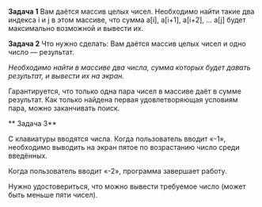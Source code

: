 **Задача 1**
Вам даётся массив целых чисел. Необходимо найти такие два индекса i и j в этом массиве, что сумма a[i], a[i+1], a[i+2], … a[j] будет максимально возможной и вывести их.

**Задача 2**
Что нужно сделать:
Вам даётся массив целых чисел и одно число — результат. 

*Необходимо найти в массиве два числа, сумма которых будет давать результат, и вывести их на экран.* 

Гарантируется, что только одна пара чисел в массиве даёт в сумме результат.
Как только найдена первая удовлетворяющая условиям пара, можно заканчивать поиск.

** Задача 3**

С клавиатуры вводятся числа. Когда пользователь вводит «-1», необходимо выводить на экран пятое по возрастанию число среди введённых. 

Когда пользователь вводит «-2», программа завершает работу.

Нужно удостовериться, что можно вывести требуемое число (может быть меньше пяти чисел).
